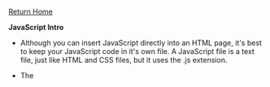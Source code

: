 [Return Home](https://d-d-wolfe.github.io/learning-journal/)

**JavaScript Intro**

- Although you can insert JavaScript directly into an HTML page, 
  it's best to keep your JavaScript code in it's own file. A 
  JavaScript file is a text file, just like HTML and CSS files, but
  it uses the .js extension.

- The <script> element is used in an HTML file to tell the browser
  to load the JavaScript file (just like the <link> element is used
  to load a CSS file).

- JavaScript does not change the HTML, because the script works with
  the model of the web page that the browser has created.

**Basic JavaScript Instructions**

- A script is a set of instructions, kind of like the steps in a 
  recipe.

- Scripts contain very precise instructions. Just like in a recipe,
  if you miss one instruction, the result will not be what you expected.

- Variables are used to temporarily store pieces of information that
  is used in the script.

  [Return Home](https://d-d-wolfe.github.io/learning-journal/)